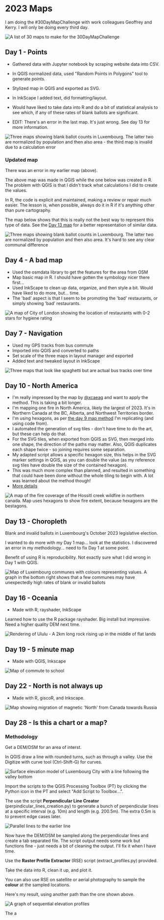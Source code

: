 # 2023 Maps 

I am doing the #30DayMapChallenge with work colleagues Geoffrey and Kerry. I will only be doing every third day.

![A list of 30 maps to make for the 30DayMapChallenge](30dmc-2023.png)

## Day 1 - Points

- Gathered data with Jupyter notebook by scraping website data into CSV.
- In QGIS normalized data, used "Random Points in Polygons" tool to generate points.
- Stylized map in QGIS and exported as SVG.
- In InkScape I added text, did formatting/layout.
- Would have liked to take data into R and do a bit of statistical analysis to see which, if any of these rates of blank ballots are significant.

- EDIT: There's an error in the last map. It's just wrong. See day 13 for more information.

![Three maps showing blank ballot counts in Luxembourg. The latter two are normalized by population and then also area - the third map is invalid due to a calculation error](day01/Luxembourg_2023_legislative_election_blank_ballots.png)

### Updated map

There was an error in my earlier map (above).

The above map was made in QGIS while the one below was created in R.
The problem with QGIS is that I didn't track what calculations I did to create the values.

In R, the code is explicit and maintained, making a review or repair much easier.  The lesson is, when possible, always do it in R if it's anything other than pure cartography.

The map below shows that this is really not the best way to represent this type of data. See the [Day 13 map](#day-13---choropleth) for a better representation of similar data.

![Three maps showing blank ballot counts in Luxembourg. The latter two are normalized by population and then also area. It's hard to see any clear communal difference](day01/day01_redux.png)

## Day 4 - A bad map

- Used the osmdata library to get the features for the area from OSM
- Map basic map in R. I should have gotten the symbology nicer there first...
- Used InkScape to clean up data, organize, and then style a bit. Would have liked to do more, but... time.
- The 'bad' aspect is that I seem to be promoting the 'bad' restaurants, or simply showing 'bad' restaurants.

![A map of City of London showing the location of restaurants with 0-2 stars for hygiene rating](day04/col_restaurants.png)

## Day 7 - Navigation

- Used my GPS tracks from bus commute
- Imported into QGIS and converted to paths
- Set scale of the three maps in layout manager and exported
- Added text and tweaked layout in InkScape

![Three maps that look like spaghetti but are actual bus tracks over time](day07/Navigation_day7_map.png)

## Day 10 - North America

- I'm really impressed by the map by [@xcaeag](https://github.com/xcaeag/30DayMapChallenge-2023/blob/main/day9.md) and want to apply the method. This is taking a bit longer.
- I'm mapping one fire in North America, likely the largest of 2023. It's in Northern Canada at the BC, Alberta, and Northwest Territories border.
- I'm using hexagons, as per [the day 9 map method](https://github.com/xcaeag/30DayMapChallenge-2023/blob/main/day9.md) I'm replicating (and using code from).
- I automated the generation of svg tiles - don't have time to do the art, but these can help do that.
- For the SVG tiles, when exported from QGIS as SVG, then merged into one shape, the direction of the paths may matter. Also, QGIS duplicates each shape twice - so joining requires some separation.
- My adapted script allows a specific hexagon size, this helps in the SVG marker settings in QGIS, as you can double the value (as my reference svg tiles have double the size of the contained hexagon).
- This was much more complex than planned, and resulted in something that could have been done without the whole tiling to begin with. A lot was learned about the method though!
- [More details](day10/README.md)

![A map of the fire coverage of the Hossitl creek wildfire in northern canada. Map uses hexagons to show fire extent, because hexagons are the bestagons.](day10/fire_map_day10.png)

## Day 13 - Choropleth

Blank and invalid ballots in Luxembourg's October 2023 legislative election.

I wanted to do more with my Day 1 map... look at the statistics. I discovered an error in my methodology... need to fix Day 1 at some point.

Benefit of using R is reproducibility. Not exactly sure what I did wrong in Day 1 with QGIS.

![Map of Luxembourg communes with colours representing values. A graph in the bottom right shows that a few communes may have unexpectedly high rates of blank or invalid ballots](day13/day13_bi_ballots.png)

## Day 16 - Oceania

- Made with R, rayshader, InkScape

Learned how to use the R package rayshader. Big install but impressive. Need a higher quality DEM next time.

![Rendering of Ululu - A 2km long rock rising up in the middle of flat lands](day16/day16_oceania.png)

## Day 19 - 5 minute map

- Made with QGIS, Inkscape

![Map of commute to school](day19/raw_commute_edit.png)

## Day 22 - North is not always up

- Made with R, giscoR, and Inkscape.

![Map showing migration of magnetic 'North' from Canada towards Russia](day22/day22map.png)

## Day 28 - Is this a chart or a map?

### Methodology

Get a DEM/DSM for an area of interst.

In QGIS draw a line with rounded turns, such as through a valley.
Use the Digitize with curve tool (Ctrl-Shift-G) for curves.

![Surface elevation model of Luxembourg City with a line following the valley bottom](imgs/path_on_dsm.png)

Import the scripts to the QGIS Processing Toolbox (PT) by clicking the Python icon in the PT and select "Add Script to Toolbox...".

The use the script **Perpendicular Line Creator** (perpindicular_lines_creation.py) to generate a bunch of perpendicular lines at a specific interval (e.g. 10m) and length (e.g. 200.5m). The extra 0.5m is to prevent edge cases later.

![Parallel lines to the earlier line](imgs/perpendicular_lines.png)

Now have the DEM/DSM be sampled along the perpendicular lines and create a tab separated file. The script output needs some work but functions fine - just needs a bit of cleaning the output. I'll fix it when I have time.

Use the **Raster Profile Extractor** (RSE) script (extract_profiles.py) provided.

Take the data into R, clean it up, and plot it.

You can also use RSE on satellite or aerial photography to sample the **colour** at the sampled locations.

Here's my result, using another path than the one shown above.

![A graph of sequential elevation profiles](VdL_map_graph.png)

The a
